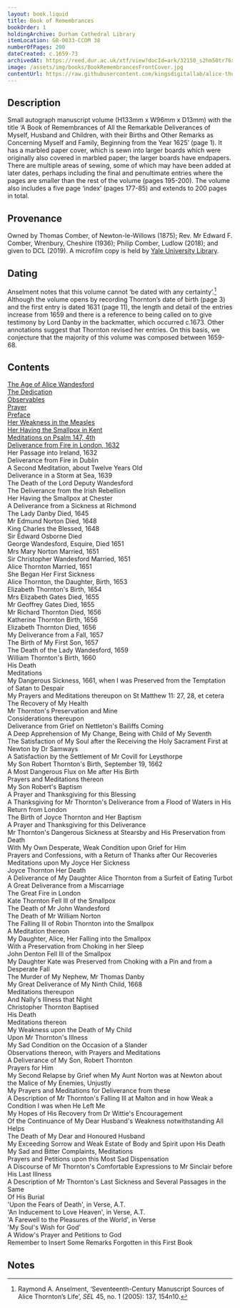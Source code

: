```yaml
---
layout: book.liquid
title: Book of Remembrances
bookOrder: 1
holdingArchive: Durham Cathedral Library
itemLocation: GB-0033-CCOM 38
numberOfPages: 200
dateCreated: c.1659-73
archivedAt: https://reed.dur.ac.uk/xtf/view?docId=ark/32150_s2hm50tr76x.xml;query=2022#comber-3
image: /assets/img/books/BookRemembrancesFrontCover.jpg
contentUrl: https://raw.githubusercontent.com/kingsdigitallab/alice-thornton/edition/texts/00_book_of_remembrances/book_of_remembrances.xml
---
```


## Description

Small autograph manuscript volume (H133mm x W96mm x D13mm) with the title ‘A Book of Remembrances of All the Remarkable Deliverances of Myself, Husband and Children, with their Births and Other Remarks as Concerning Myself and Family, Beginning from the Year 1625’ (page 1). It has a marbled paper cover, which is sewn into larger boards which were originally also covered in marbled paper; the larger boards have endpapers. There are multiple areas of sewing, some of which may have been added at later dates, perhaps including the final and penultimate entries where the pages are smaller than the rest of the volume (pages 195-200). The volume also includes a five page ‘index’ (pages 177-85) and extends to 200 pages in total.

## Provenance

Owned by Thomas Comber, of Newton-le-Willows (1875); Rev. Mr Edward F. Comber, Wrenbury, Cheshire (1936); Philip Comber, Ludlow (2018); and given to DCL (2019). A microfilm copy is held by [Yale University Library](https://hdl.handle.net/10079/bibid/615720).

## Dating

Anselment notes that this volume cannot ‘be dated with any certainty’.[^1] Although the volume opens by recording Thornton’s date of birth (page 3) and the first entry is dated 1631 (page 11), the length and detail of the entries increase from 1659 and there is a reference to being called on to give testimony by Lord Danby in the backmatter, which occurred c.1673. Other annotations suggest that Thornton revised her entries. On this basis, we conjecture that the majority of this volume was composed between 1659-68.

## Contents 

[The Age of Alice Wandesford](https://thornton.kdl.kcl.ac.uk/books/viewer/?p0.lo=p.3&p0.vi=modern)<br/>
[The Dedication](https://thornton.kdl.kcl.ac.uk/books/viewer/?p0.lo=p.7&p0.vi=modern)<br/> 
[Observables](https://thornton.kdl.kcl.ac.uk/books/viewer/?p0.lo=p.9&p0.vi=modern)<br/> 
[Prayer](https://thornton.kdl.kcl.ac.uk/books/viewer/?p0.lo=p.10&p0.vi=modern)<br/> 
[Preface](https://thornton.kdl.kcl.ac.uk/books/viewer/?p0.lo=p.11&p0.vi=modern)<br/> 
[Her Weakness in the Measles](https://thornton.kdl.kcl.ac.uk/books/viewer/?p0.lo=p.12&p0.vi=modern)<br/>
[Her Having the Smallpox in Kent](https://thornton.kdl.kcl.ac.uk/books/viewer/?p0.lo=p.14&p0.vi=modern)<br/> 
[Meditations on Psalm 147, 4th](https://thornton.kdl.kcl.ac.uk/books/viewer/?p0.lo=p.15&p0.vi=modern)<br/> 
[Deliverance from Fire in London, 1632](https://thornton.kdl.kcl.ac.uk/books/viewer/?p0.lo=p.17&p0.vi=modern)<br/> 
Her Passage into Ireland, 1632 <br/>
Deliverance from Fire in Dublin<br/>
A Second Meditation, about Twelve Years Old<br/>
Deliverance in a Storm at Sea, 1639 <br/>
The Death of the Lord Deputy Wandesford <br/>
The Deliverance from the Irish Rebellion <br/>
Her Having the Smallpox at Chester <br/>
A Deliverance from a Sickness at Richmond<br/> 
The Lady Danby Died, 1645 <br/>
Mr Edmund Norton Died, 1648<br/>
King Charles the Blessed, 1648<br/>
Sir Edward Osborne Died<br/>
George Wandesford, Esquire, Died 1651<br/> 
Mrs Mary Norton Married, 1651<br/>
Sir Christopher Wandesford Married, 1651<br/>
Alice Thornton Married, 1651<br/>
She Began Her First Sickness <br/>
Alice Thornton, the Daughter, Birth, 1653<br/>
Elizabeth Thornton's Birth, 1654<br/>
Mrs Elizabeth Gates Died, 1655<br/>
Mr Geoffrey Gates Died, 1655<br/>
Mr Richard Thornton Died, 1656<br/>
Katherine Thornton Birth, 1656<br/>
Elizabeth Thornton Died, 1656<br/>
My Deliverance from a Fall, 1657 <br/>
The Birth of My First Son, 1657 <br/>
The Death of the Lady Wandesford, 1659<br/> 
William Thornton's Birth, 1660 <br/>
His Death <br/>
Meditations <br/>
My Dangerous Sickness, 1661, when I was Preserved from the Temptation of Satan to Despair<br/>
My Prayers and Meditations thereupon on St Matthew 11: 27, 28, et cetera<br/> 
The Recovery of My Health<br/> 
Mr Thornton's Preservation and Mine <br/>
Considerations thereupon <br/>
Deliverance from Grief on Nettleton's Bailiffs Coming <br/>
A Deep Apprehension of My Change, Being with Child of My Seventh <br/>
The Satisfaction of My Soul after the Receiving the Holy Sacrament First at Newton by Dr Samways <br/>
A Satisfaction by the Settlement of Mr Covill for Leysthorpe <br/>
My Son Robert Thornton's Birth, September 19, 1662 <br/>
A Most Dangerous Flux on Me after His Birth <br/>
Prayers and Meditations thereon <br/>
My Son Robert's Baptism <br/>
A Prayer and Thanksgiving for this Blessing <br/>
A Thanksgiving for Mr Thornton's Deliverance from a Flood of Waters in His Return from London <br/>
The Birth of Joyce Thornton and Her Baptism <br/>
A Prayer and Thanksgiving for this Deliverance <br/>
Mr Thornton's Dangerous Sickness at Stearsby and His Preservation from Death <br/>
With My Own Desperate, Weak Condition upon Grief for Him <br/>
Prayers and Confessions, with a Return of Thanks after Our Recoveries <br/>
Meditations upon My Joyce Her Sickness <br/>
Joyce Thornton Her Death <br/>
A Deliverance of My Daughter Alice Thornton from a Surfeit of Eating Turbot <br/>
A Great Deliverance from a Miscarriage <br/>
The Great Fire in London <br/>
Kate Thornton Fell Ill of the Smallpox <br/>
The Death of Mr John Wandesford <br/>
The Death of Mr William Norton <br/>
The Falling Ill of Robin Thornton into the Smallpox <br/>
A Meditation thereon <br/>
My Daughter, Alice, Her Falling into the Smallpox <br/>
With a Preservation from Choking in her Sleep <br/>
John Denton Fell Ill of the Smallpox <br/>
My Daughter Kate was Preserved from Choking with a Pin
and from a Desperate Fall <br/>
The Murder of My Nephew, Mr Thomas Danby <br/>
My Great Deliverance of My Ninth Child, 1668 <br/>
Meditations thereupon <br/>
And Nally's Illness that Night <br/>
Christopher Thornton Baptised <br/>
His Death <br/>
Meditations thereon <br/>
My Weakness upon the Death of My Child <br/>
Upon Mr Thornton's Illness <br/>
My Sad Condition on the Occasion of a Slander <br/>
Observations thereon, with Prayers and Meditations <br/>
A Deliverance of My Son, Robert Thornton <br/>
Prayers for Him <br/>
My Second Relapse by Grief when My Aunt Norton was at Newton about the Malice of My Enemies, Unjustly <br/>
My Prayers and Meditations for Deliverance from these <br/>
A Description of Mr Thornton's Falling Ill at Malton and in how Weak a Condition I was when He Left Me <br/>
My Hopes of His Recovery from Dr Wittie's Encouragement <br/>
Of the Continuance of My Dear Husband's Weakness notwithstanding All Helps <br/>
The Death of My Dear and Honoured Husband <br/>
My Exceeding Sorrow and Weak Estate of Body and Spirit upon His Death <br/>
My Sad and Bitter Complaints, Meditations <br/>
Prayers and Petitions upon this Most Sad Dispensation <br/>
A Discourse of Mr Thornton's Comfortable Expressions to Mr Sinclair before His Last Illness <br/>
A Description of Mr Thornton's Last Sickness and Several Passages in the Same <br/>
Of His Burial <br/>
'Upon the Fears of Death', in Verse, A.T. <br/>
'An Inducement to Love Heaven', in Verse, A.T. <br/>
'A Farewell to the Pleasures of the World', in Verse <br/>
'My Soul's Wish for God' <br/>
A Widow's Prayer and Petitions to God <br/>
Remember to Insert Some Remarks Forgotten in this First Book

## Notes

[^1]: Raymond A. Anselment, ‘Seventeenth-Century Manuscript Sources of Alice Thornton’s Life’, _SEL_ 45, no. 1 (2005): 137, 154n10.
